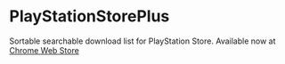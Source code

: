 # PlayStationStorePlus
Sortable searchable download list for PlayStation Store.
Available now at [Chrome Web Store](https://chrome.google.com/webstore/detail/playstation-store-plus/dopegccpneodjcmjigocogleccdmkkhl)
